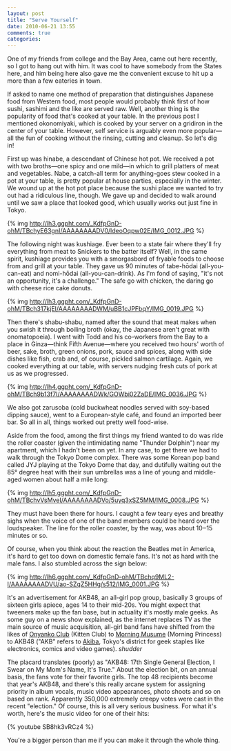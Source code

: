 ```yaml
---
layout: post
title: "Serve Yourself"
date: 2010-06-21 13:55
comments: true
categories: 
---
```


One of my friends from college and the Bay Area, came out here recently, so I
got to hang out with him. It was cool to have somebody from the States here, and
him being here also gave me the convenient excuse to hit up a more than a few
eateries in town.

If asked to name one method of preparation that distinguishes Japanese food
from Western food, most people would probably think first of how sushi, sashimi
and the like are served raw. Well, another thing is the popularity of food
that's cooked at your table. In the previous post I mentioned okonomiyaki, which
is cooked by your server on a gridiron in the center of your table. However,
self service is arguably even more popular—all the fun of cooking without the
rinsing, cutting and cleanup. So let's dig in!

First up was hinabe, a descendant of Chinese hot pot. We received a pot with
two broths—one spicy and one mild—in which to grill platters of meat and
vegetables. Nabe, a catch-all term for anything-goes stew cooked in a pot at
your table, is pretty popular at house parties, especially in the winter. We
wound up at the hot pot place because the sushi place we wanted to try out had
a ridiculous line, though. We gave up and decided to walk around until we saw a
place that looked good, which usually works out just fine in Tokyo.

{% img http://lh3.ggpht.com/_KdfpGnD-ohM/TBchyE63gnI/AAAAAAAADV0/ldeoOqpw02E/IMG_0012.JPG %}

The following night was kushiage. Ever been to a state fair where they'll fry
everything from meat to Snickers to the batter itself? Well, in the same spirit,
kushiage provides you with a smorgasbord of fryable foods to choose from and
grill at your table. They gave us 90 minutes of tabe-hōdai (all-you-can-eat) and
nomi-hōdai (all-you-can-drink). As I'm fond of saying, "it's not an opportunity,
it's a challenge." The safe go with chicken, the daring go with cheese rice cake
donuts.

{% img http://lh3.ggpht.com/_KdfpGnD-ohM/TBch317kjEI/AAAAAAAADWM/uBB1cJPFbqY/IMG_0019.JPG %}

Then there's shabu-shabu, named after the sound that meat makes when you swish
it through boiling broth (okay, the Japanese aren't great with onomatopoeia). I
went with Todd and his co-workers from the Bay to a place in Ginza—think Fifth
Avenue—where you received two hours' worth of beer, sake, broth, green onions,
pork, sauce and spices, along with side dishes like fish, crab and, of course,
pickled salmon cartilage. Again, we cooked everything at our table, with servers
nudging fresh cuts of pork at us as we progressed.

{% img http://lh4.ggpht.com/_KdfpGnD-ohM/TBch9b13f7I/AAAAAAAADWk/GOWbi02ZaDE/IMG_0036.JPG %}

We also got zarusoba (cold buckwheat noodles served with soy-based dipping
sauce), went to a European-style café, and found an imported beer bar. So all in
all, things worked out pretty well food-wise.

Aside from the food, among the first things my friend wanted to do was ride
the roller coaster (given the intimidating name "Thunder Dolphin") near my
apartment, which I hadn't been on yet. In any case, to get there we had to
walk through the Tokyo Dome complex. There was some Korean pop band called JYJ
playing at the Tokyo Dome that day, and dutifully waiting out the 85° degree
heat with their sun umbrellas was a line of young and middle-aged women about
half a mile long:

{% img http://lh5.ggpht.com/_KdfpGnD-ohM/TBchvVsMveI/AAAAAAAADVo/5uyq3xSZ5MM/IMG_0008.JPG %}

They must have been there for hours. I caught a few teary eyes and breathy
sighs when the voice of one of the band members could be heard over the
loudspeaker. The line for the roller coaster, by the way, was about 10‒15
minutes or so.

Of course, when you think about the reaction the Beatles met in America, it's
hard to get too down on domestic female fans. It's not as hard with the male
fans. I also stumbled across the sign below:

{% img http://lh6.ggpht.com/_KdfpGnD-ohM/TBchq9ML2-I/AAAAAAAADVU/ao-SZqZ5HHg/s512/IMG_0001.JPG %}

It's an advertisement for AKB48, an all-girl pop group, basically 3 groups of
sixteen girls apiece, ages 14 to their mid-20s. You might expect that tweeners
make up the fan base, but in actuality it's mostly male geeks. As some guy
on a news show explained, as the internet replaces TV as the main source of
music acquisition, all-girl band fans have shifted from the likes of [Onyanko
Club][onyanko] (Kitten Club) to [Morning Musume][momusu] (Morning Princess) to
AKB48 ("AKB" refers to [Akiba][akiba], Tokyo's district for geek staples like
electronics, comics and video games). *shudder*

The placard translates (poorly) as "AKB48: 17th Single General Election, I
Swear on My Mom's Name, It's True." About the election bit, on an annual basis,
the fans vote for their favorite girls. The top 48 recipients become that
year's AKB48, and there's this really arcane system for assigning priority
in album vocals, music video appearances, photo shoots and so on based on
rank. Apparently 350,000 extremely creepy votes were cast in the recent
"election." Of course, this is all very serious business. For what it's worth,
here's the music video for one of their hits:

{% youtube SB8hk3vRCz4 %}

You're a bigger person than me if you can make it through the whole thing.

  [onyanko]:http://en.wikipedia.org/wiki/Onyanko_Club
  [momusu]:http://en.wikipedia.org/wiki/Morning_musume
  [akiba]:http://en.wikipedia.org/wiki/Akihabara
